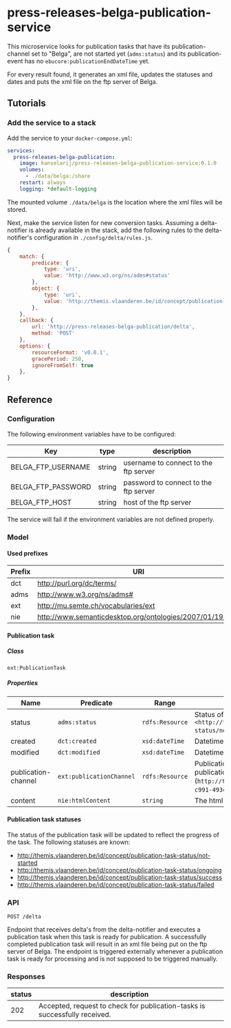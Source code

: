 # press-releases-belga-publication-service

This microservice looks for publication tasks that have its publication-channel set to "Belga", are not
started yet (`adms:status`) and its publication-event has no `ebucore:publicationEndDateTime` yet.

For every result found, it generates an xml file, updates the statuses and dates and puts the xml file on the ftp server of Belga.

## Tutorials
### Add the service to a stack
Add the service to your `docker-compose.yml`:

```yaml
services:
  press-releases-belga-publication:
    image: kanselarij/press-releases-belga-publication-service:0.1.0
    volumes:
      - ./data/belga:/share
    restart: always
    logging: *default-logging
```
The mounted volume `./data/belga` is the location where the xml files will be stored.

Next, make the service listen for new conversion tasks. Assuming a delta-notifier is already available in the stack, add the following rules to the delta-notifier's configuration in `./config/delta/rules.js`.

```javascript
{
    match: {
        predicate: {
            type: 'uri',
            value: 'http://www.w3.org/ns/adms#status'
        },
        object: {
            type: 'uri',
            value: 'http://themis.vlaanderen.be/id/concept/publication-task-status/not-started'
        },
    },
    callback: {
        url: 'http://press-releases-belga-publication/delta',
        method: 'POST'
    },
    options: {
        resourceFormat: 'v0.0.1',
        gracePeriod: 250,
        ignoreFromSelf: true
    },
}
```

## Reference

### Configuration

The following environment variables have to be configured:

| Key | type | description |
|-----|------|---------|
| BELGA_FTP_USERNAME | string | username to connect to the ftp server |
| BELGA_FTP_PASSWORD | string | password to connect to the ftp server |
| BELGA_FTP_HOST | string | host of the ftp server |

The service will fail if the environment variables are not defined properly.


### Model

#### Used prefixes
| Prefix | URI                                                       |
|--------|-----------------------------------------------------------|
| dct    | http://purl.org/dc/terms/                                 |
| adms   | http://www.w3.org/ns/adms#                                |
| ext    | http://mu.semte.ch/vocabularies/ext                       |
| nie    | http://www.semanticdesktop.org/ontologies/2007/01/19/nie# |


#### Publication task
##### Class
`ext:PublicationTask`
##### Properties
| Name                | Predicate                | Range           | Definition                                                                                                                                                 |
|---------------------|--------------------------|-----------------|------------------------------------------------------------------------------------------------------------------------------------------------------------|
| status              | `adms:status`            | `rdfs:Resource` | Status of the publication task, having value `<http://themis.vlaanderen.be/id/concept/publication-task-status/not-started>` when this service is triggered |
| created             | `dct:created`            | `xsd:dateTime`  | Datetime of creation of the task                                                                                                                           |
| modified            | `dct:modified`           | `xsd:dateTime`  | Datetime of the last modification of the task                                                                                                              |
| publication-channel | `ext:publicationChannel` | `rdfs:Resource` | Publication channel related to the task. Only the Belga publication channel (`http://themis.vlaanderen.be/id/publicatiekanaal/04a5d121-c991-493c-b645-b0c67cc53cf6`) is of interest to this service                                              |
| content             | `nie:htmlContent`        | `string`        | The html content generated for the Belga press release                                                                                                     |


#### Publication task statuses
The status of the publication task will be updated to reflect the progress of the task. The following statuses are known:
* http://themis.vlaanderen.be/id/concept/publication-task-status/not-started
* http://themis.vlaanderen.be/id/concept/publication-task-status/ongoing
* http://themis.vlaanderen.be/id/concept/publication-task-status/success
* http://themis.vlaanderen.be/id/concept/publication-task-status/failed

### API
```
POST /delta
```
Endpoint that receives delta's from the delta-notifier and executes a publication task when this task is ready for publication. A successfully completed publication task will result in an xml file being put on the ftp server of Belga.
The endpoint is triggered externally whenever a publication task is ready for processing and is not supposed to be triggered manually.

### Responses

| status | description |
|-------|-------------|
| 202 | Accepted, request to check for publication-tasks is successfully received. |








